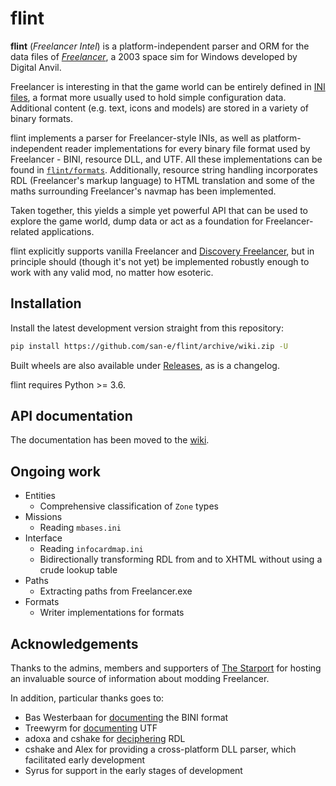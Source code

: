 # flint

**flint** (*Freelancer Intel*) is a platform-independent parser and ORM for the data files of [*Freelancer*](https://en.wikipedia.org/wiki/Freelancer_%28video_game%29), a 2003 space sim  for Windows developed by Digital Anvil.

Freelancer is interesting in that the game world can be entirely defined in [INI files](https://en.wikipedia.org/wiki/INI_file), a format more usually used to hold simple configuration data. Additional content (e.g. text, icons and models) are stored in a variety of binary formats.

flint implements a parser for Freelancer-style INIs, as well as platform-independent reader implementations for every binary file format used by Freelancer - BINI, resource DLL, and UTF. All these implementations can be found in [`flint/formats`](flint/formats). Additionally, resource string handling incorporates RDL (Freelancer's markup language) to HTML translation and some of the maths surrounding Freelancer's navmap has been implemented.

Taken together, this yields a simple yet powerful API that can be used to explore the game world, dump data or act as a foundation for Freelancer-related applications.

flint explicitly supports vanilla Freelancer and [Discovery Freelancer](https://discoverygc.com), but in principle should (though it's not yet) be implemented robustly enough to work with any valid mod, no matter how esoteric.

## Installation
Install the latest development version straight from this repository:

```sh
pip install https://github.com/san-e/flint/archive/wiki.zip -U
```

Built wheels are also available under [Releases](https://github.com/biqqles/flint/releases), as is a changelog.

flint requires Python >= 3.6.

## API documentation

The documentation has been moved to the [wiki](https://github.com/biqqles/flint/wiki).

## Ongoing work
- Entities
	- Comprehensive classification of `Zone` types
- Missions
	- Reading `mbases.ini`
- Interface
	- Reading `infocardmap.ini`
	- Bidirectionally transforming RDL from and to XHTML without using a crude lookup table
- Paths
	- Extracting paths from Freelancer.exe
- Formats
	- Writer implementations for formats

## Acknowledgements
Thanks to the admins, members and supporters of [The Starport](https://the-starport.net) for hosting an invaluable source of information about modding Freelancer.

In addition, particular thanks goes to:

- Bas Westerbaan for [documenting](https://drive.google.com/open?id=1JlQa19mEiuHzpnAc8B1d2wTcgnvdl_tH) the BINI format
- Treewyrm for [documenting](https://wiki.librelancer.net/utf) UTF
- adoxa and cshake for [deciphering](https://the-starport.net/modules/newbb/viewtopic.php?&topic_id=562) RDL
- cshake and Alex for providing a cross-platform DLL parser, which facilitated early development
- Syrus for support in the early stages of development
